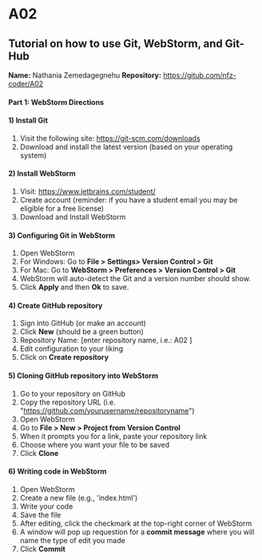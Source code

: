 # A02
## Tutorial on how to use Git, WebStorm, and Git-Hub
**Name:** Nathania Zemedagegnehu
**Repository:** https://gitub.com/nfz-coder/A02


#### Part 1: WebStorm Directions
#### 1) Install Git
1. Visit the following site: https://git-scm.com/downloads
2. Download and install the latest version (based on your operating system)

#### 2) Install WebStorm
1. Visit: https://www.jetbrains.com/student/
2. Create account (reminder: if you have a student email you may be eligible for a free license)
3. Download and Install WebStorm

#### 3) Configuring Git in WebStorm
1. Open WebStorm
2. For Windows: Go to **File > Settings> Version Control > Git** 
3. For Mac: Go to **WebStorm > Preferences > Version Control > Git**
4. WebStorm will auto-detect the Git and a version number should show.
5. Click **Apply** and then **Ok** to save.

#### 4) Create GitHub repository
1. Sign into GitHub (or make an account)
2. Click **New** (should be a green button)
3. Repository Name: [enter repository name, i.e.: A02 ]
4. Edit configuration to your liking
5. Click on **Create repository**

#### 5) Cloning GitHub repository into WebStorm
1. Go to your repository on GitHub
2. Copy the repository URL (i.e. "https://github.com/yourusername/repositoryname")
3. Open WebStorm
4. Go to **File > New > Project from Version Control**
5. When it prompts you for a link, paste your repository link
6. Choose where you want your file to be saved
7. Click **Clone**

#### 6) Writing code in WebStorm
1. Open WebStorm
2. Create a new file (e.g., 'index.html')
3. Write your code
4. Save the file
5. After editing, click the checkmark at the top-right corner of WebStorm
6. A window will pop up requestion for a **commit message** where you will name the type of edit you made
7. Click **Commit**
   







